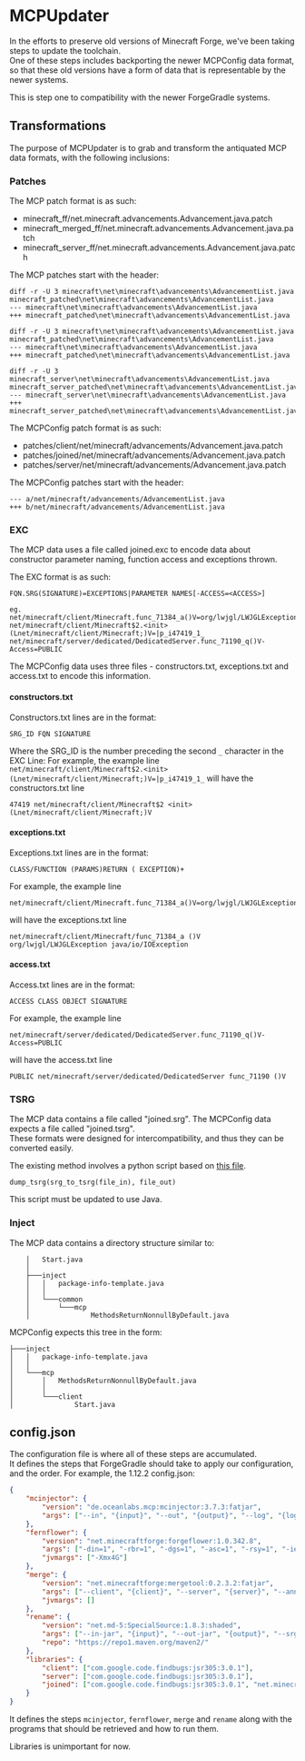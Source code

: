 # MCPUpdater

In the efforts to preserve old versions of Minecraft Forge, we've been taking steps to update the toolchain.  
One of these steps includes backporting the newer MCPConfig data format, so that these old versions have a form of data that is representable by the newer systems.

This is step one to compatibility with the newer ForgeGradle systems.

## Transformations

The purpose of MCPUpdater is to grab and transform the antiquated MCP data formats, with the following inclusions:

### Patches
The MCP patch format is as such:

* minecraft_ff/net.minecraft.advancements.Advancement.java.patch
* minecraft_merged_ff/net.minecraft.advancements.Advancement.java.patch
* minecraft_server_ff/net.minecraft.advancements.Advancement.java.patch

The MCP patches start with the header:

```
diff -r -U 3 minecraft\net\minecraft\advancements\AdvancementList.java minecraft_patched\net\minecraft\advancements\AdvancementList.java
--- minecraft\net\minecraft\advancements\AdvancementList.java
+++ minecraft_patched\net\minecraft\advancements\AdvancementList.java

diff -r -U 3 minecraft\net\minecraft\advancements\AdvancementList.java minecraft_patched\net\minecraft\advancements\AdvancementList.java
--- minecraft\net\minecraft\advancements\AdvancementList.java
+++ minecraft_patched\net\minecraft\advancements\AdvancementList.java

diff -r -U 3 minecraft_server\net\minecraft\advancements\AdvancementList.java minecraft_server_patched\net\minecraft\advancements\AdvancementList.java
--- minecraft_server\net\minecraft\advancements\AdvancementList.java
+++ minecraft_server_patched\net\minecraft\advancements\AdvancementList.java
```

The MCPConfig patch format is as such:

* patches/client/net/minecraft/advancements/Advancement.java.patch
* patches/joined/net/minecraft/advancements/Advancement.java.patch
* patches/server/net/minecraft/advancements/Advancement.java.patch

The MCPConfig patches start with the header:

```
--- a/net/minecraft/advancements/AdvancementList.java
+++ b/net/minecraft/advancements/AdvancementList.java
```

### EXC

The MCP data uses a file called joined.exc to encode data about constructor parameter naming, function access and exceptions thrown.

The EXC format is as such:
```
FQN.SRG(SIGNATURE)=EXCEPTIONS|PARAMETER NAMES[-ACCESS=<ACCESS>]

eg.
net/minecraft/client/Minecraft.func_71384_a()V=org/lwjgl/LWJGLException,java/io/IOException|
net/minecraft/client/Minecraft$2.<init>(Lnet/minecraft/client/Minecraft;)V=|p_i47419_1_
net/minecraft/server/dedicated/DedicatedServer.func_71190_q()V-Access=PUBLIC
```

The MCPConfig data uses three files - constructors.txt, exceptions.txt and access.txt to encode this information.

#### constructors.txt

Constructors.txt lines are in the format:

```
SRG_ID FQN SIGNATURE
```

Where the SRG_ID is the number preceding the second `_` character in the EXC Line:
For example, the example line 
```net/minecraft/client/Minecraft$2.<init>(Lnet/minecraft/client/Minecraft;)V=|p_i47419_1_```
will have the constructors.txt line

```
47419 net/minecraft/client/Minecraft$2 <init>(Lnet/minecraft/client/Minecraft;)V
```

#### exceptions.txt

Exceptions.txt lines are in the format:
```
CLASS/FUNCTION (PARAMS)RETURN ( EXCEPTION)+
```

For example, the example line
```
net/minecraft/client/Minecraft.func_71384_a()V=org/lwjgl/LWJGLException,java/io/IOException|
```
will have the exceptions.txt line

```
net/minecraft/client/Minecraft/func_71384_a ()V org/lwjgl/LWJGLException java/io/IOException
```

#### access.txt

Access.txt lines are in the format:
```
ACCESS CLASS OBJECT SIGNATURE
```

For example, the example line 
```
net/minecraft/server/dedicated/DedicatedServer.func_71190_q()V-Access=PUBLIC
```
will have the access.txt line

```
PUBLIC net/minecraft/server/dedicated/DedicatedServer func_71190 ()V
```

### TSRG

The MCP data contains a file called "joined.srg". The MCPConfig data expects a file called "joined.tsrg".  
These formats were designed for intercompatibility, and thus they can be converted easily.

The existing method involves a python script based on [this file](https://github.com/MinecraftForge/MCPConfig/blob/master/update/SRGSorter.py).

```
dump_tsrg(srg_to_tsrg(file_in), file_out)
```

This script must be updated to use Java.

### Inject

The MCP data contains a directory structure similar to:
```
    │   Start.java
    │
    ├───inject
    │   │   package-info-template.java
    │   │
    │   └───common
    │       └───mcp
    │               MethodsReturnNonnullByDefault.java
```

MCPConfig expects this tree in the form:
```
├───inject
│   │   package-info-template.java
│   │
│   └───mcp
│       │   MethodsReturnNonnullByDefault.java
│       │
│       └───client
│               Start.java
```

## config.json

The configuration file is where all of these steps are accumulated.  
It defines the steps that ForgeGradle should take to apply our configuration, and the order.
For example, the 1.12.2 config.json:
```json
{
    "mcinjector": {
        "version": "de.oceanlabs.mcp:mcinjector:3.7.3:fatjar",
        "args": ["--in", "{input}", "--out", "{output}", "--log", "{log}", "--lvt=LVT", "--exc", "{exceptions}", "--acc", "{access}", "--ctr", "{constructors}"]
    },
    "fernflower": {
        "version": "net.minecraftforge:forgeflower:1.0.342.8",
        "args": ["-din=1", "-rbr=1", "-dgs=1", "-asc=1", "-rsy=1", "-iec=1", "-jvn=1", "-log=TRACE", "-cfg", "{libraries}", "{input}", "{output}"],
        "jvmargs": ["-Xmx4G"]
    },
    "merge": {
        "version": "net.minecraftforge:mergetool:0.2.3.2:fatjar",
        "args": ["--client", "{client}", "--server", "{server}", "--ann", "{version}", "--output", "{output}"],
        "jvmargs": []
    },
    "rename": {
        "version": "net.md-5:SpecialSource:1.8.3:shaded",
        "args": ["--in-jar", "{input}", "--out-jar", "{output}", "--srg-in", "{mappings}", "--kill-source"],
        "repo": "https://repo1.maven.org/maven2/"
    },
    "libraries": {
        "client": ["com.google.code.findbugs:jsr305:3.0.1"],
        "server": ["com.google.code.findbugs:jsr305:3.0.1"],
        "joined": ["com.google.code.findbugs:jsr305:3.0.1", "net.minecraftforge:mergetool:0.2.3.2:forge"]
    }
}
```

It defines the steps `mcinjector`, `fernflower`, `merge` and `rename` along with the programs that should be retrieved and how to run them.

Libraries is unimportant for now.


